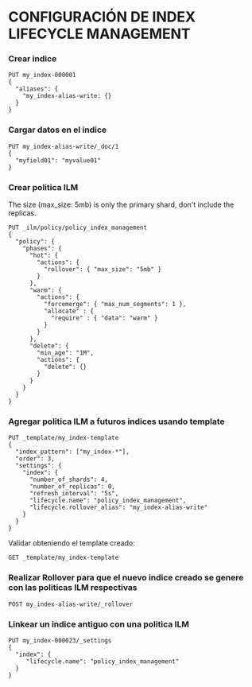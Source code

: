 # CONFIGURACIÓN DE INDEX LIFECYCLE MANAGEMENT


### Crear indice
```
PUT my_index-000001
{
  "aliases": {
    "my_index-alias-write: {}
  }
}
```

### Cargar datos en el indice
```
PUT my_index-alias-write/_doc/1
{
  "myfield01": "myvalue01"
}
```

### Crear politica ILM 

The size (max_size: 5mb) is only the primary shard, don't include the replicas. 

```
PUT _ilm/policy/policy_index_management
{
  "policy": {
    "phases": {
      "hot": {
        "actions": {
          "rollover": { "max_size": "5mb" }
        }
      },
      "warm": {
        "actions": {
          "forcemerge": { "max_num_segments": 1 },
          "allocate" : {
            "require" : { "data": "warm" }
          }
        }
      },
      "delete": {
        "min_age": "1M",
        "actions": {
          "delete": {}
        }
      }
    }
  }
}
```

### Agregar politica ILM a futuros indices usando template
```
PUT _template/my_index-template
{
  "index_pattern": ["my_index-*"],
  "order": 3,
  "settings": {
    "index": {
      "number_of_shards": 4,
      "number_of_replicas": 0,
      "refresh_interval": "5s",
      "lifecycle.name": "policy_index_management",
      "lifecycle.rollover_alias": "my_index-alias-write"
    }
  }
}
```
Validar obteniendo el template creado:
```
GET _template/my_index-template
```

### Realizar Rollover para que el nuevo indice creado se genere con las politicas ILM respectivas
```
POST my_index-alias-write/_rollover
```

### Linkear un indice antiguo con una politica ILM
```
PUT my_index-000023/_settings
{
  "index": {
     "lifecycle.name": "policy_index_management"
  }
}
```
